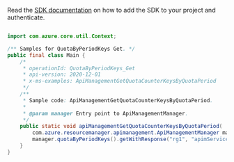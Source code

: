 Read the [SDK documentation](https://github.com/Azure/azure-sdk-for-java/blob/azure-resourcemanager-apimanagement_1.0.0-beta.2/sdk/apimanagement/azure-resourcemanager-apimanagement/README.md) on how to add the SDK to your project and authenticate.

```java

import com.azure.core.util.Context;

/** Samples for QuotaByPeriodKeys Get. */
public final class Main {
    /*
     * operationId: QuotaByPeriodKeys_Get
     * api-version: 2020-12-01
     * x-ms-examples: ApiManagementGetQuotaCounterKeysByQuotaPeriod
     */
    /**
     * Sample code: ApiManagementGetQuotaCounterKeysByQuotaPeriod.
     *
     * @param manager Entry point to ApiManagementManager.
     */
    public static void apiManagementGetQuotaCounterKeysByQuotaPeriod(
        com.azure.resourcemanager.apimanagement.ApiManagementManager manager) {
        manager.quotaByPeriodKeys().getWithResponse("rg1", "apimService1", "ba", "0_P3Y6M4DT12H30M5S", Context.NONE);
    }
}
```
